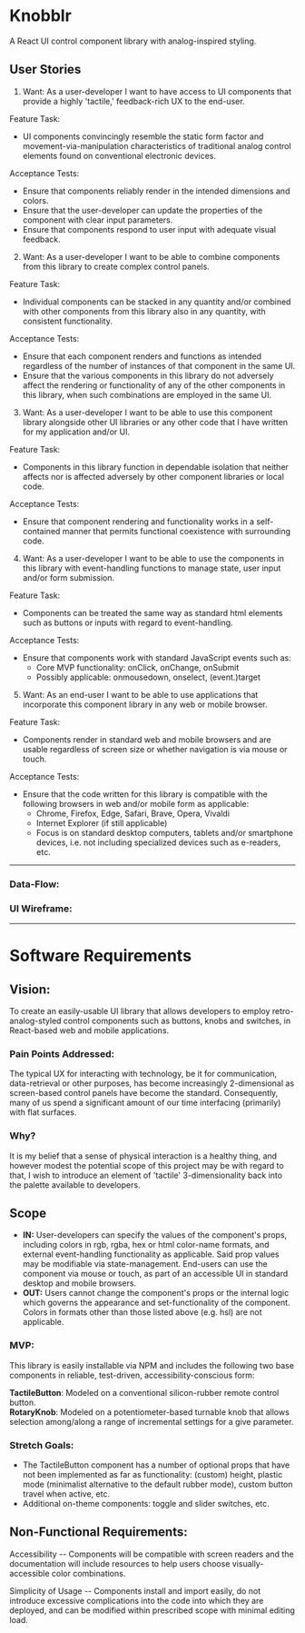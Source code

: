 # Knobblr

A React UI control component library with analog-inspired styling.

## User Stories

1. Want: As a user-developer I want to have access to UI components that provide a highly 'tactile,' feedback-rich UX to the end-user.

Feature Task:

- UI components convincingly resemble the static form factor and movement-via-manipulation characteristics of traditional analog control elements found on conventional electronic devices.

Acceptance Tests:

- Ensure that components reliably render in the intended dimensions and colors.
- Ensure that the user-developer can update the properties of the component with clear input parameters.
- Ensure that components respond to user input with adequate visual feedback.

2. Want: As a user-developer I want to be able to combine components from this library to create complex control panels.

Feature Task:

- Individual components can be stacked in any quantity and/or combined with other components from this library also in any quantity, with consistent functionality.

Acceptance Tests:

- Ensure that each component renders and functions as intended regardless of the number of instances of that component in the same UI.
- Ensure that the various components in this library do not adversely affect the rendering or functionality of any of the other components in this library, when such combinations are employed in the same UI.

3. Want: As a user-developer I want to be able to use this component library alongside other UI libraries or any other code that I have written for my application and/or UI.

Feature Task:

- Components in this library function in dependable isolation that neither affects nor is affected adversely by other component libraries or local code.

Acceptance Tests:

- Ensure that component rendering and functionality works in a self-contained manner that permits functional coexistence with surrounding code.

4. Want: As a user-developer I want to be able to use the components in this library with event-handling functions to manage state, user input and/or form submission.

Feature Task:

- Components can be treated the same way as standard html elements such as buttons or inputs with regard to event-handling.

Acceptance Tests:

- Ensure that components work with standard JavaScript events such as:
  - Core MVP functionality: onClick, onChange, onSubmit
  - Possibly applicable: onmousedown, onselect, (event.)target

5. Want: As an end-user I want to be able to use applications that incorporate this component library in any web or mobile browser.

Feature Task:

- Components render in standard web and mobile browsers and are usable regardless of screen size or whether navigation is via mouse or touch.

Acceptance Tests:

- Ensure that the code written for this library is compatible with the following browsers in web and/or mobile form as applicable:
  - Chrome, Firefox, Edge, Safari, Brave, Opera, Vivaldi
  - Internet Explorer (if still applicable)
  - Focus is on standard desktop computers, tablets and/or smartphone devices, i.e. not including specialized devices such as e-readers, etc.

---

### Data-Flow:

### UI Wireframe:

---

# Software Requirements

## Vision:

To create an easily-usable UI library that allows developers to employ retro-analog-styled control components such as buttons, knobs and switches, in React-based web and mobile applications.

### Pain Points Addressed:

The typical UX for interacting with technology, be it for communication, data-retrieval or other purposes, has become increasingly 2-dimensional as screen-based control panels have become the standard. Consequently, many of us spend a significant amount of our time interfacing (primarily) with flat surfaces.

### Why?

It is my belief that a sense of physical interaction is a healthy thing, and however modest the potential scope of this project may be with regard to that, I wish to introduce an element of 'tactile' 3-dimensionality back into the palette available to developers.

## Scope

- **IN:** User-developers can specify the values of the component's props, including colors in rgb, rgba, hex or html color-name formats, and external event-handling functionality as applicable. Said prop values may be modifiable via state-management. End-users can use the component via mouse or touch, as part of an accessible UI in standard desktop and mobile browsers.
- **OUT:** Users cannot change the component's props or the internal logic which governs the appearance and set-functionality of the component. Colors in formats other than those listed above (e.g. hsl) are not applicable.

### MVP:

This library is easily installable via NPM and includes the following two base components in reliable, test-driven, accessibility-conscious form:

**TactileButton**: Modeled on a conventional silicon-rubber remote control button.  
**RotaryKnob**: Modeled on a potentiometer-based turnable knob that allows selection among/along a range of incremental settings for a give parameter.

### Stretch Goals:

- The TactileButton component has a number of optional props that have not been implemented as far as functionality: (custom) height, plastic mode (minimalist alternative to the default rubber mode), custom button travel when active, etc.
- Additional on-theme components: toggle and slider switches, etc.

## Non-Functional Requirements:

Accessibility -- Components will be compatible with screen readers and the documentation will include resources to help users choose visually-accessible color combinations.

Simplicity of Usage -- Components install and import easily, do not introduce excessive complications into the code into which they are deployed, and can be modified within prescribed scope with minimal editing load.
